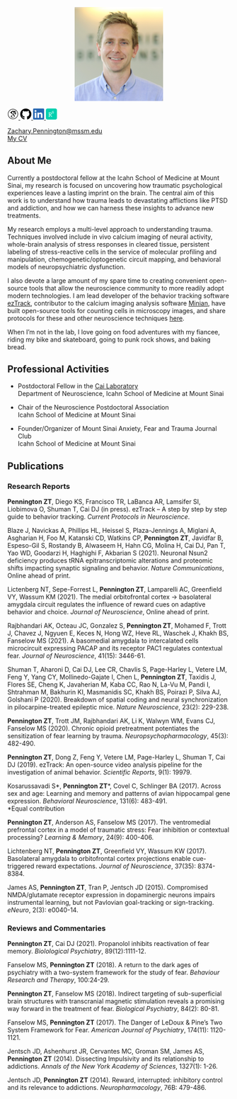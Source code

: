 <p align="center">
  <img width="200" src="./images/zPennington_HS_pic.JPG">
</p>

<p align="left">
   
  <a href="https://scholar.google.com/scholar?hl=en&as_sdt=0%2C33&q=ZT+Pennington&btnG=">
    <img width="25" src="./images/GS_100px.png"> 
  </a>
  
  <a href="https://github.com/ZachPenn">
    <img width="25" src="./images/GH_100px.png"> 
  </a>
  
  <a href="https://www.linkedin.com/in/zach-pennington-3b76b321a/">
    <img width="25" src="./images/LN_100px.png">
  </a>
  
  <a href="https://www.researchgate.net/profile/Zachary-Pennington">
    <img width="25" src="./images/RG_100px.png">
  </a> 
  
</p>

Zachary.Pennington@mssm.edu  
[My CV](./ZPennington_CV.pdf)

## About Me

Currently a postdoctoral fellow at the Icahn School of Medicine at Mount Sinai, my research is focused on uncovering how traumatic psychological experiences leave a lasting imprint on the brain.  The central aim of this work is to understand how trauma leads to devastating afflictions like PTSD and addiction, and how we can harness these insights to advance new treatments.

My research employs a multi-level approach to understanding trauma.  Techniques involved include in vivo calcium imaging of neural activity, whole-brain analysis of stress responses in cleared tissue, persistent labeling of stress-reactive cells in the service of molecular profiling and manipulation, chemogenetic/optogenetic circuit mapping, and behavioral models of neuropsychiatric dysfunction.

I also devote a large amount of my spare time to creating convenient open-source tools that allow the neuroscience community to more readily adopt modern technologies.  I am lead developer of the behavior tracking software [ezTrack](https://github.com/DeniseCaiLab/ezTrack), contributor to the calcium imaging analysis software [Minian](https://github.com/denisecailab/minian), have built open-source tools for counting cells in microscopy images, and share protocols for these and other neuroscience techniques [here](https://github.com/zachpenn).  

When I’m not in the lab, I love going on food adventures with my fiancee, riding my bike and skateboard, going to punk rock shows, and baking bread.

## Professional Activities

* Postdoctoral Fellow in the [Cai Laboratory](http://labs.neuroscience.mssm.edu/project/cai-lab/)  
  Department of Neuroscience,
  Icahn School of Medicine at Mount Sinai

* Chair of the Neuroscience Postdoctoral Association  
  Icahn School of Medicine at Mount Sinai

* Founder/Organizer of Mount Sinai Anxiety, Fear and Trauma Journal Club  
  Icahn School of Medicine at Mount Sinai

## Publications

### Research Reports

**Pennington ZT**, Diego KS, Francisco TR, LaBanca AR, Lamsifer SI, Liobimova O, Shuman T, Cai DJ (in press).  ezTrack – A step by step by step guide to behavior tracking. *Current Protocols in Neuroscience*.

Blaze J, Navickas A, Phillips HL, Heissel S, Plaza-Jennings A, Miglani A, Asgharian H, Foo M, Katanski CD, Watkins CP, **Pennington ZT**, Javidfar B, Espeso-Gil S, Rostandy B, Alwaseem H, Hahn CG, Molina H, Cai DJ, Pan T, Yao WD, Goodarzi H, Haghighi F, Akbarian S (2021). Neuronal Nsun2 deficiency produces tRNA epitranscriptomic alterations and proteomic shifts impacting synaptic signaling and behavior. *Nature Communications*, Online ahead of print.

Lictenberg NT, Sepe-Forrest L, **Pennington ZT**, Lamparelli AC, Greenfield VY, Wassum KM (2021).  The medial orbitofrontal cortex &#8594; basolateral amygdala circuit regulates the influence of reward cues on adaptive behavior and choice.  *Journal of Neuroscience*, Online ahead of print.

Rajbhandari AK, Octeau JC, Gonzalez S, **Pennington ZT**, Mohamed F, Trott J, Chavez J, Ngyuen E, Keces N, Hong WZ, Heve RL, Waschek J, Khakh BS, Fanselow MS (2021). A basomedial amygdala to intercalated cells microcircuit expressing PACAP and its receptor PAC1 regulates contextual fear. *Journal of Neuroscience*, 41(15): 3446-61.

Shuman T, Aharoni D, Cai DJ, Lee CR, Chavlis S, Page-Harley L, Vetere LM, Feng Y, Yang CY, Mollinedo-Gajate I, Chen L, **Pennington ZT**, Taxidis J, Flores SE, Cheng K, Javaherian M, Kaba CC, Rao N, La-Vu M, Pandi I, Shtrahman M, Bakhurin KI, Masmanidis SC, Khakh BS, Poirazi P, Silva AJ, Golshani P (2020). Breakdown of spatial coding and neural synchronization in pilocarpine-treated epileptic mice.  *Nature Neuroscience*, 23(2): 229-238. 

**Pennington ZT**, Trott JM, Rajbhandari AK, Li K, Walwyn WM, Evans CJ, Fanselow MS (2020). Chronic opioid pretreatment potentiates the sensitization of fear learning by trauma. *Neuropsychopharmacology*, 45(3): 482-490.

**Pennington ZT**, Dong Z, Feng Y, Vetere LM, Page-Harley L, Shuman T, Cai DJ (2019). ezTrack: An open-source video analysis pipeline for the investigation of animal behavior. *Scientific Reports*, 9(1): 19979. 

Kosarussavadi S\*, **Pennington ZT**\*, Covel C, Schlinger BA (2017).   Across sex and age: Learning and memory and patterns of avian hippocampal gene expression.  *Behavioral Neuroscience*, 131(6): 483-491.  
\*Equal contribution

**Pennington ZT**, Anderson AS, Fanselow MS (2017).  The ventromedial prefrontal cortex in a model of traumatic stress: Fear inhibition or contextual processing?  *Learning & Memory*, 24(9): 400-406.

Lichtenberg NT, **Pennington ZT**, Greenfield VY, Wassum KW (2017).  Basolateral amygdala to orbitofrontal cortex projections enable cue-triggered reward expectations.  *Journal of Neuroscience*, 37(35): 8374-8384.

James AS, **Pennington ZT**, Tran P, Jentsch JD (2015).  Compromised NMDA/glutamate receptor expression in dopaminergic neurons impairs instrumental learning, but not Pavlovian goal-tracking or sign-tracking.  *eNeuro*,  2(3): e0040-14.

### Reviews and Commentaries

**Pennington ZT**, Cai DJ (2021). Propanolol inhibits reactivation of fear memory.  *Biolological Psychiatry*, 89(12):1111-12.

Fanselow MS, **Pennington ZT** (2018).  A return to the dark ages of psychiatry with a two-system framework for the study of fear.  *Behaviour Research and Therapy*, 100:24-29.

**Pennington ZT**, Fanselow MS (2018).  Indirect targeting of sub-superficial brain structures with transcranial magnetic stimulation reveals a promising way forward in the treatment of fear.  *Biological Psychiatry*, 84(2): 80-81.

Fanselow MS, **Pennington ZT** (2017).  The Danger of LeDoux & Pine’s Two System Framework for Fear.  *American Journal of Psychiatry*, 174(11): 1120-1121.

Jentsch JD, Ashenhurst JR, Cervantes MC, Groman SM, James AS, **Pennington ZT** (2014).  Dissecting Impulsivity and its relationship to addictions.  *Annals of the New York Academy of Sciences*,  1327(1): 1-26.

Jentsch JD, **Pennington ZT** (2014).  Reward, interrupted: inhibitory control and its relevance to addictions.  *Neuropharmacology*, 76B: 479-486.
